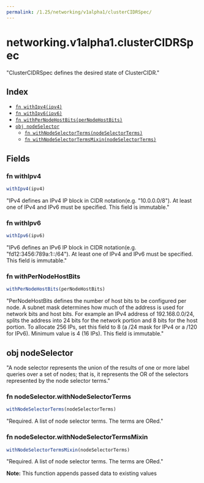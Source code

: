 ```yaml
---
permalink: /1.25/networking/v1alpha1/clusterCIDRSpec/
---
```


# networking.v1alpha1.clusterCIDRSpec

"ClusterCIDRSpec defines the desired state of ClusterCIDR."

## Index

* [`fn withIpv4(ipv4)`](#fn-withipv4)
* [`fn withIpv6(ipv6)`](#fn-withipv6)
* [`fn withPerNodeHostBits(perNodeHostBits)`](#fn-withpernodehostbits)
* [`obj nodeSelector`](#obj-nodeselector)
  * [`fn withNodeSelectorTerms(nodeSelectorTerms)`](#fn-nodeselectorwithnodeselectorterms)
  * [`fn withNodeSelectorTermsMixin(nodeSelectorTerms)`](#fn-nodeselectorwithnodeselectortermsmixin)

## Fields

### fn withIpv4

```ts
withIpv4(ipv4)
```

"IPv4 defines an IPv4 IP block in CIDR notation(e.g. \"10.0.0.0/8\"). At least one of IPv4 and IPv6 must be specified. This field is immutable."

### fn withIpv6

```ts
withIpv6(ipv6)
```

"IPv6 defines an IPv6 IP block in CIDR notation(e.g. \"fd12:3456:789a:1::/64\"). At least one of IPv4 and IPv6 must be specified. This field is immutable."

### fn withPerNodeHostBits

```ts
withPerNodeHostBits(perNodeHostBits)
```

"PerNodeHostBits defines the number of host bits to be configured per node. A subnet mask determines how much of the address is used for network bits and host bits. For example an IPv4 address of 192.168.0.0/24, splits the address into 24 bits for the network portion and 8 bits for the host portion. To allocate 256 IPs, set this field to 8 (a /24 mask for IPv4 or a /120 for IPv6). Minimum value is 4 (16 IPs). This field is immutable."

## obj nodeSelector

"A node selector represents the union of the results of one or more label queries over a set of nodes; that is, it represents the OR of the selectors represented by the node selector terms."

### fn nodeSelector.withNodeSelectorTerms

```ts
withNodeSelectorTerms(nodeSelectorTerms)
```

"Required. A list of node selector terms. The terms are ORed."

### fn nodeSelector.withNodeSelectorTermsMixin

```ts
withNodeSelectorTermsMixin(nodeSelectorTerms)
```

"Required. A list of node selector terms. The terms are ORed."

**Note:** This function appends passed data to existing values
